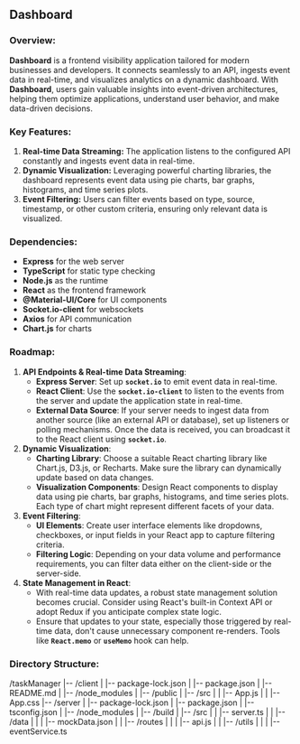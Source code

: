 ## Dashboard

### **Overview:**

**Dashboard** is a frontend visibility application tailored for modern businesses and developers. It connects seamlessly to an API, ingests event data in real-time, and visualizes analytics on a dynamic dashboard. With **Dashboard**, users gain valuable insights into event-driven architectures, helping them optimize applications, understand user behavior, and make data-driven decisions.

### **Key Features:**

1. **Real-time Data Streaming:** The application listens to the configured API constantly and ingests event data in real-time.
2. **Dynamic Visualization:** Leveraging powerful charting libraries, the dashboard represents event data using pie charts, bar graphs, histograms, and time series plots.
3. **Event Filtering:** Users can filter events based on type, source, timestamp, or other custom criteria, ensuring only relevant data is visualized.

### Dependencies:

- **Express** for the web server
- **TypeScript** for static type checking
- **Node.js** as the runtime
- **React** as the frontend framework
- **@Material-UI/Core** for UI components
- **Socket.io-client** for websockets
- **Axios** for API communication
- **Chart.js** for charts

### Roadmap:

1. **API Endpoints & Real-time Data Streaming**:
    - **Express Server**: Set up **`socket.io`** to emit event data in real-time.
    - **React Client**: Use the **`socket.io-client`** to listen to the events from the server and update the application state in real-time.
    - **External Data Source**: If your server needs to ingest data from another source (like an external API or database), set up listeners or polling mechanisms. Once the data is received, you can broadcast it to the React client using **`socket.io`**.
2. **Dynamic Visualization**:
    - **Charting Library**: Choose a suitable React charting library like Chart.js, D3.js, or Recharts. Make sure the library can dynamically update based on data changes.
    - **Visualization Components**: Design React components to display data using pie charts, bar graphs, histograms, and time series plots. Each type of chart might represent different facets of your data.
3. **Event Filtering**:
    - **UI Elements**: Create user interface elements like dropdowns, checkboxes, or input fields in your React app to capture filtering criteria.
    - **Filtering Logic**: Depending on your data volume and performance requirements, you can filter data either on the client-side or the server-side.
4. **State Management in React**:
    - With real-time data updates, a robust state management solution becomes crucial. Consider using React's built-in Context API or adopt Redux if you anticipate complex state logic.
    - Ensure that updates to your state, especially those triggered by real-time data, don't cause unnecessary component re-renders. Tools like **`React.memo`** or **`useMemo`** hook can help.
  
### Directory Structure:

/taskManager
|-- /client
|   |-- package-lock.json
|   |-- package.json
|   |-- README.md
|   |-- /node_modules
|   |-- /public
|   |-- /src
|   |   |-- App.js
|   |   |-- App.css
|-- /server
|   |-- package-lock.json
|   |-- package.json
|   |-- tsconfig.json
|   |-- /node_modules
|   |-- /build
|   |-- /src
|   |   |-- server.ts
|   |   |-- /data
|   |   |   |-- mockData.json
|   |   |-- /routes
|   |   |   |-- api.js
|   |   |-- /utils
|   |   |   |-- eventService.ts
